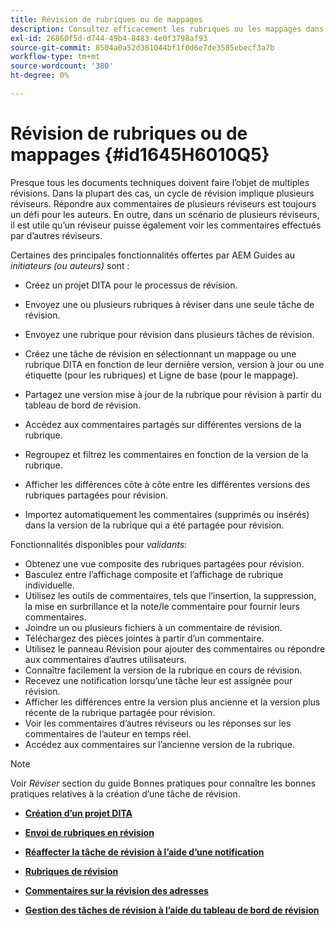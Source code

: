 ```yaml
---
title: Révision de rubriques ou de mappages
description: Consultez efficacement les rubriques ou les mappages dans les Guides d’AEM pour une évaluation du contenu fluide. Découvrez les fonctionnalités destinées aux auteurs et aux réviseurs dans AEM Guides.
exl-id: 26860f5d-d744-49b4-8483-4e0f3798af93
source-git-commit: 8504a0a52d381044bf1f0d6e7de3585ebecf3a7b
workflow-type: tm+mt
source-wordcount: '380'
ht-degree: 0%

---
```


# Révision de rubriques ou de mappages {#id1645H6010Q5}

Presque tous les documents techniques doivent faire l’objet de multiples révisions. Dans la plupart des cas, un cycle de révision implique plusieurs réviseurs. Répondre aux commentaires de plusieurs réviseurs est toujours un défi pour les auteurs. En outre, dans un scénario de plusieurs réviseurs, il est utile qu’un réviseur puisse également voir les commentaires effectués par d’autres réviseurs.

Certaines des principales fonctionnalités offertes par AEM Guides au *initiateurs \(ou auteurs\)* sont :

- Créez un projet DITA pour le processus de révision.
- Envoyez une ou plusieurs rubriques à réviser dans une seule tâche de révision.

- Envoyez une rubrique pour révision dans plusieurs tâches de révision.

- Créez une tâche de révision en sélectionnant un mappage ou une rubrique DITA en fonction de leur dernière version, version à jour ou une étiquette \(pour les rubriques\) et Ligne de base \(pour le mappage\).

- Partagez une version mise à jour de la rubrique pour révision à partir du tableau de bord de révision.

- Accédez aux commentaires partagés sur différentes versions de la rubrique.

- Regroupez et filtrez les commentaires en fonction de la version de la rubrique.

- Afficher les différences côte à côte entre les différentes versions des rubriques partagées pour révision.

- Importez automatiquement les commentaires \(supprimés ou insérés\) dans la version de la rubrique qui a été partagée pour révision.


Fonctionnalités disponibles pour *validants*:

- Obtenez une vue composite des rubriques partagées pour révision.
- Basculez entre l’affichage composite et l’affichage de rubrique individuelle.
- Utilisez les outils de commentaires, tels que l’insertion, la suppression, la mise en surbrillance et la note/le commentaire pour fournir leurs commentaires.
- Joindre un ou plusieurs fichiers à un commentaire de révision.
- Téléchargez des pièces jointes à partir d’un commentaire.
- Utilisez le panneau Révision pour ajouter des commentaires ou répondre aux commentaires d’autres utilisateurs.
- Connaître facilement la version de la rubrique en cours de révision.
- Recevez une notification lorsqu’une tâche leur est assignée pour révision.
- Afficher les différences entre la version plus ancienne et la version plus récente de la rubrique partagée pour révision.
- Voir les commentaires d’autres réviseurs ou les réponses sur les commentaires de l’auteur en temps réel.
- Accédez aux commentaires sur l’ancienne version de la rubrique.

>[!NOTE]
>
> Voir *Réviser* section du guide Bonnes pratiques pour connaître les bonnes pratiques relatives à la création d’une tâche de révision.

- **[Création d’un projet DITA](authoring-create-dita-project.md)**

- **[Envoi de rubriques en révision](review-send-topics-for-review.md)**

- **[Réaffecter la tâche de révision à l’aide d’une notification](reassign-review-using-notification.md)**

- **[Rubriques de révision](review-topics.md)**

- **[Commentaires sur la révision des adresses](review-address-review-comments.md)**

- **[Gestion des tâches de révision à l’aide du tableau de bord de révision](review-manage-tasks-review-dashboard.md)**
